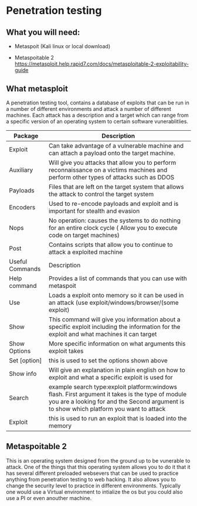  
=

Penetration testing
===================

What you will need:
-------------------

-   Metaspoit (Kali linux or local download)

-   Metaspoitable 2
    https://metasploit.help.rapid7.com/docs/metasploitable-2-exploitability-guide

What metasploit
---------------

A penetration testing tool, contains a database of exploits that can be run in a
number of different environments and attack a number of different machines. Each
attack has a description and a target which can range from a specific version of
an operating system to certain software vunerablitlies.

| Package         | Description                                                                                                                                                                                  |
|-----------------|----------------------------------------------------------------------------------------------------------------------------------------------------------------------------------------------|
| Exploit         | Can take advantage of a vulnerable machine and can attach a payload onto the target machine.                                                                                                 |
| Auxiliary       | Will give you attacks that allow you to perform reconnaissance on a victims machines and perform other types of attacks such as DDOS                                                         |
| Payloads        | Files that are left on the target system that allows the attack to control the target system                                                                                                 |
| Encoders        | Used to re-encode payloads and exploit and is important for stealth and evasion                                                                                                              |
| Nops            | No operation: causes the systems to do nothing for an entire clock cycle ( Allow you to execute code on target machines)                                                                     |
| Post            | Contains scripts that allow you to continue to attack a exploited machine                                                                                                                    |
| Useful Commands | Description                                                                                                                                                                                  |
| Help command    | Provides a list of commands that you can use with metaspoit                                                                                                                                  |
| Use             | Loads a exploit onto memory so it can be used in an attack (use exploit/windows/browser/(some exploit)                                                                                       |
| Show            | This command will give you information about a specific exploit including the information for the exploit and what machines it can target                                                    |
| Show Options    | More specific information on what arguments this exploit takes                                                                                                                               |
| Set [option]    | this is used to set the options shown above                                                                                                                                                  |
| Show info       | Will give an explanation in plain english on how to exploit and what a specific exploit is used for                                                                                          |
| Search          | example search type:exploit platform:windows flash. First argument it takes is the type of module you are a looking for and the Second argument is to show which platform you want to attack |
| Exploit         | this is used to run an exploit that is loaded into the memory                                                                                                                                |

Metaspoitable 2
---------------

This is an operating system designed from the ground up to be vunerable to
attack. One of the things that this operating system allows you to do it that it
has several different preloaded websevers that can be used to practice anything
from penetration testing to web hacking. It also allows you to change the
security level to practice in different environments. Typically one would use a
Virtual environment to intialize the os but you could also use a PI or even
anouther machine.
